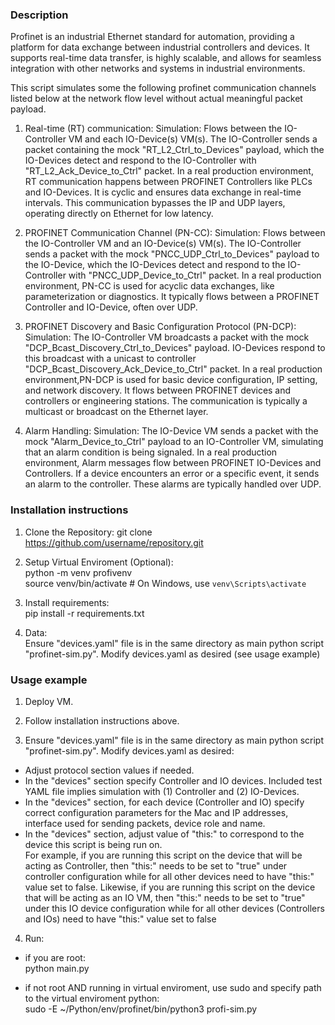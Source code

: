 ### Description ###

Profinet is an industrial Ethernet standard for automation, providing a platform for data exchange between industrial controllers and devices. It supports real-time data transfer, is highly scalable, and allows for seamless integration with other networks and systems in industrial environments.

This script simulates some the following profinet communication channels listed below at the network flow level without actual meaningful packet payload. 

1. Real-time (RT) communication:
Simulation: Flows between the IO-Controller VM and each IO-Device(s) VM(s). The IO-Controller sends a packet containing the mock "RT_L2_Ctrl_to_Devices" payload, which the IO-Devices detect and respond to the IO-Controller with "RT_L2_Ack_Device_to_Ctrl" packet. In a real production environment, RT communication happens between PROFINET Controllers like PLCs and IO-Devices. It is cyclic and ensures data exchange in real-time intervals. This communication bypasses the IP and UDP layers, operating directly on Ethernet for low latency.

2. PROFINET Communication Channel (PN-CC):
Simulation: Flows between the IO-Controller VM and an IO-Device(s) VM(s). The IO-Controller sends a packet with the mock "PNCC_UDP_Ctrl_to_Devices" payload to the IO-Device, which the IO-Devices detect and respond to the IO-Controller with "PNCC_UDP_Device_to_Ctrl" packet. In a real production environment, PN-CC is used for acyclic data exchanges, like parameterization or diagnostics. It typically flows between a PROFINET Controller and IO-Device, often over UDP.

3. PROFINET Discovery and Basic Configuration Protocol (PN-DCP):
Simulation: The IO-Controller VM broadcasts a packet with the mock "DCP_Bcast_Discovery_Ctrl_to_Devices" payload. IO-Devices respond to this broadcast with a unicast to controller "DCP_Bcast_Discovery_Ack_Device_to_Ctrl" packet. In a real production environment,PN-DCP is used for basic device configuration, IP setting, and network discovery. It flows between PROFINET devices and controllers or engineering stations. The communication is typically a multicast or broadcast on the Ethernet layer.

4. Alarm Handling:
Simulation: The IO-Device VM sends a packet with the mock "Alarm_Device_to_Ctrl" payload to an IO-Controller VM, simulating that an alarm condition is being signaled. In a real production environment, Alarm messages flow between PROFINET IO-Devices and Controllers. If a device encounters an error or a specific event, it sends an alarm to the controller. These alarms are typically handled over UDP.

### Installation instructions ###

1. Clone the Repository:
git clone https://github.com/username/repository.git

2. Setup Virtual Enviroment (Optional):<br>
python -m venv profivenv<br>
source venv/bin/activate  # On Windows, use `venv\Scripts\activate`

3. Install requirements:<br>
pip install -r requirements.txt

4. Data:<br>
Ensure "devices.yaml" file is in the same directory as main python script "profinet-sim.py". Modify devices.yaml as desired (see usage example)




### Usage example ###

1. Deploy VM. 

2. Follow installation instructions above.

3. Ensure "devices.yaml" file is in the same directory as main python script "profinet-sim.py". Modify devices.yaml as desired:

- Adjust protocol section values if needed.
- In the "devices" section specify Controller and IO devices. Included test YAML file implies simulation with (1) Controller and (2) IO-Devices. 
- In the "devices" section, for each device (Controller and IO) specify correct configuration parameters for the Mac and IP addresses, interface used for sending packets, device role and name.
- In the "devices" section, adjust value of "this:" to correspond to the device this script is being run on.<br>
For example, if you are running this script on the device that will be acting as Controller, then "this:" needs to be set to "true" under controller configuration while for all other devices need to have "this:" value set to false. Likewise, if you are running this script on the device that will be acting as an IO VM, then "this:" needs to be set to "true" under this IO device configuration while for all other devices (Controllers and IOs) need to have "this:" value set to false

4. Run:
- if you are root:<br>
python main.py

- if not root AND running in virtual enviroment, use sudo and specify path to the virtual enviroment python:<br>
sudo -E ~/Python/env/profinet/bin/python3 profi-sim.py